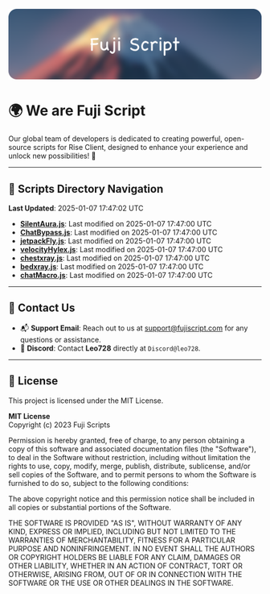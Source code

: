 ![Banner](.github/b.webp)

# 🌍 **We are Fuji Script**

Our global team of developers is dedicated to creating powerful, open-source scripts for Rise Client, designed to enhance your experience and unlock new possibilities! 🌟

---
<!-- SCRIPTS_NAVIGATION_START -->
## 📂 **Scripts Directory Navigation**

**Last Updated**: 2025-01-07 17:47:02 UTC

- **[SilentAura.js](scripts/SilentAura.js)**: Last modified on 2025-01-07 17:47:00 UTC
- **[ChatBypass.js](scripts/ChatBypass.js)**: Last modified on 2025-01-07 17:47:00 UTC
- **[jetpackFly.js](scripts/jetpackFly.js)**: Last modified on 2025-01-07 17:47:00 UTC
- **[velocityHylex.js](scripts/velocityHylex.js)**: Last modified on 2025-01-07 17:47:00 UTC
- **[chestxray.js](scripts/chestxray.js)**: Last modified on 2025-01-07 17:47:00 UTC
- **[bedxray.js](scripts/bedxray.js)**: Last modified on 2025-01-07 17:47:00 UTC
- **[chatMacro.js](scripts/chatMacro.js)**: Last modified on 2025-01-07 17:47:00 UTC

<!-- SCRIPTS_NAVIGATION_END -->

---

## 💬 **Contact Us**  
- 📬 **Support Email**: Reach out to us at [support@fujiscript.com](mailto:support@fujiscript.com) for any questions or assistance.  
- 💬 **Discord**: Contact **Leo728** directly at `Discord@leo728`.

---

## 📜 **License**

This project is licensed under the MIT License.  

**MIT License**  
Copyright (c) 2023 Fuji Scripts  

Permission is hereby granted, free of charge, to any person obtaining a copy of this software and associated documentation files (the "Software"), to deal in the Software without restriction, including without limitation the rights to use, copy, modify, merge, publish, distribute, sublicense, and/or sell copies of the Software, and to permit persons to whom the Software is furnished to do so, subject to the following conditions:  

The above copyright notice and this permission notice shall be included in all copies or substantial portions of the Software.  

THE SOFTWARE IS PROVIDED "AS IS", WITHOUT WARRANTY OF ANY KIND, EXPRESS OR IMPLIED, INCLUDING BUT NOT LIMITED TO THE WARRANTIES OF MERCHANTABILITY, FITNESS FOR A PARTICULAR PURPOSE AND NONINFRINGEMENT. IN NO EVENT SHALL THE AUTHORS OR COPYRIGHT HOLDERS BE LIABLE FOR ANY CLAIM, DAMAGES OR OTHER LIABILITY, WHETHER IN AN ACTION OF CONTRACT, TORT OR OTHERWISE, ARISING FROM, OUT OF OR IN CONNECTION WITH THE SOFTWARE OR THE USE OR OTHER DEALINGS IN THE SOFTWARE.  
